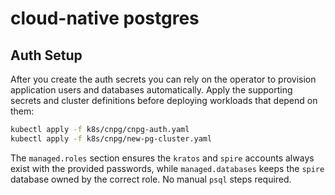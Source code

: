 # cloud-native postgres

## Auth Setup

After you create the auth secrets you can rely on the operator to provision
application users and databases automatically. Apply the supporting secrets and
cluster definitions before deploying workloads that depend on them:

```bash
kubectl apply -f k8s/cnpg/cnpg-auth.yaml
kubectl apply -f k8s/cnpg/new-pg-cluster.yaml
```

The `managed.roles` section ensures the `kratos` and `spire` accounts always
exist with the provided passwords, while `managed.databases` keeps the `spire`
database owned by the correct role. No manual `psql` steps required.
